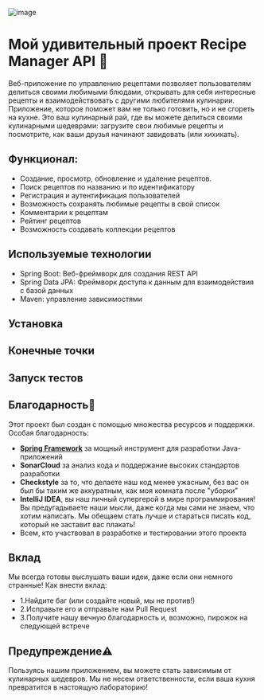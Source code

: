 
![image](https://github.com/user-attachments/assets/1e98e0bf-caef-4d4d-8596-874aab600b67)

# Мой удивительный проект Recipe Manager API 🍳

Веб-приложение по управлению рецептами позволяет пользователям делиться своими любимыми блюдами, открывать для себя интересные рецепты и взаимодействовать с другими любителями кулинарии. Приложение, которое поможет вам не только готовить, но и не сгореть на кухне. Это ваш кулинарный рай, где вы можете делиться своими кулинарными шедеврами: загрузите свои любимые рецепты и посмотрите, как ваши друзья начинают завидовать (или хихикать).
## Функционал:
- Создание, просмотр, обновление и удаление рецептов. 
- Поиск рецептов по названию и по идентификатору
- Регистрация и аутентификация пользователей
- Возможность сохранять любимые рецепты в свой список
- Комментарии к рецептам
- Рейтинг рецептов
- Возможность создавать коллекции рецептов

 ## Используемые технологии
 - Spring Boot: Веб-фреймворк для создания REST API
 - Spring Data JPA: Фреймворк доступа к данным для взаимодействия с базой данных
 - Maven: управление зависимостями

 ## Установка

 ## Конечные точки

 ## Запуск тестов

 ## Благодарность🙏
 Этот проект был создан с помощью множества ресурсов и поддержки. Особая благодарность:

- **[Spring Framework](https://spring.io/)** за мощный инструмент для разработки Java-приложений
- **SonarCloud** за анализ кода и поддержание высоких стандартов разработки
- **Checkstyle** за то, что делаете наш код менее ужасным, без вас он был бы таким же аккуратным, как моя комната после "уборки"
- **IntelliJ IDEA**, вы наш личный супергерой в мире программирования!Вы предугадываете наши мысли, даже когда мы сами не знаем, что хотим написать. Мы обещаем стать лучше и стараться писать код, который не заставит вас плакать!
- Всем, кто участвовал в разработке и тестировании этого проекта

 ## Вклад
 Мы всегда готовы выслушать ваши идеи, даже если они немного странные!
 Как внести вклад:
 - 1.Найдите баг (или создайте новый, мы не против!)
 - 2.Исправьте его и отправьте нам Pull Request
 - 3.Получите нашу вечную благодарность и, возможно, пирожок на следующей встрече

 ## Предупреждение⚠️
Пользуясь нашим приложением, вы можете стать зависимым от кулинарных шедевров. Мы не несем ответственности, если ваша кухня превратится в настоящую лабораторию!



   




